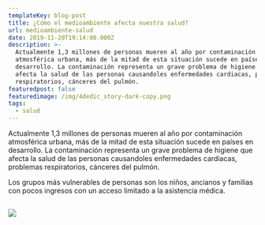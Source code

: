 ```yaml
---
templateKey: blog-post
title: ¿Cómo el medioambiente afecta nuestra salud?
url: medioambiente-salud
date: 2019-11-20T19:14:00.000Z
description: >-
  Actualmente 1,3 millones de personas mueren al año por contaminación
  atmosférica urbana, más de la mitad de esta situación sucede en países en
  desarrollo. La contaminación representa un grave problema de higiene que
  afecta la salud de las personas causandoles enfermedades cardiacas, problemas
  respiratorios, cánceres del pulmón. 
featuredpost: false
featuredimage: /img/4dedic_story-dark-copy.png
tags:
  - salud
---
```

Actualmente 1,3 millones de personas mueren al año por contaminación atmosférica urbana, más de la mitad de esta situación sucede en países en desarrollo. La contaminación representa un grave problema de higiene que afecta la salud de las personas causandoles enfermedades cardiacas, problemas respiratorios, cánceres del pulmón. 

Los grupos más vulnerables de personas son los niños, ancianos y familias con pocos ingresos con un acceso limitado a la asistencia médica. 

## 

![](/img/medioambiente.png)

